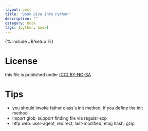 ```yaml
---
layout: post
title: "Book Dive into Python"
description: ""
category: book
tags: [python, book]
---
```

{% include JB/setup %}
# License
this file is published under [(CC) BY-NC-SA](http://creativecommons.org/licenses/by-nc-sa/3.0/)

# Tips
* you should invoke father class's init method, if you define the init method
* import glob, support finding file via regular exp
* http web: user-agent, redirect, last-modified, etag hash, gzip
